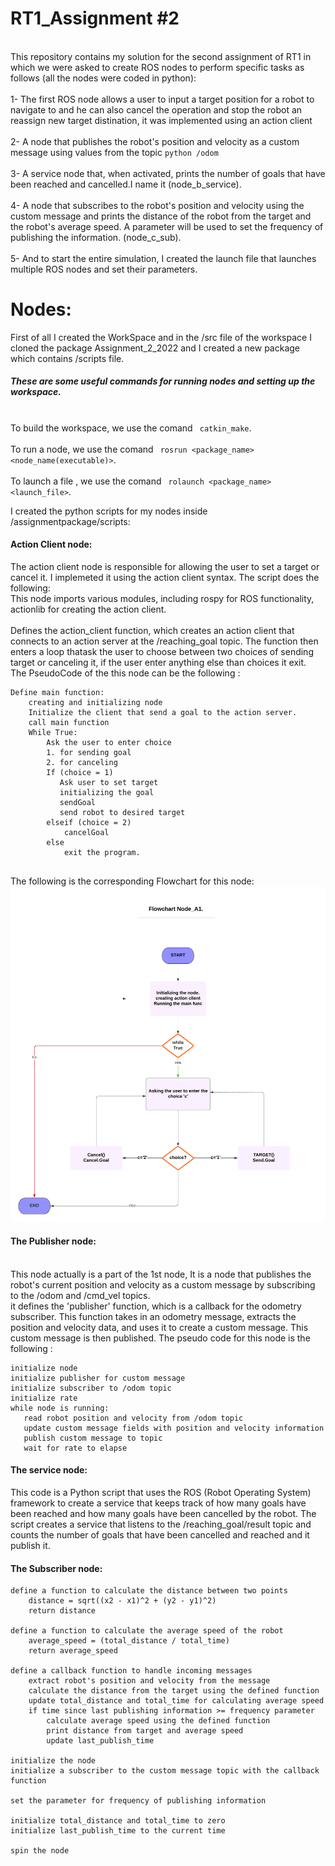 RT1_Assignment #2
=================
<br>This repository contains my solution for the second assignment of RT1 in which we were asked to create ROS nodes to perform specific tasks as follows (all the nodes were coded in python):</br> 
<br>1- The first ROS node allows a user to input a target position for a robot to navigate to and he can also cancel the operation and stop the robot an reassign new target distination, it was implemented using an action client </br>
<br>2- A node that publishes the robot's position and velocity as a custom message using values from the topic ``` python /odom ``` </br>
<br>3- A service node that, when activated, prints the number of goals that have been reached and cancelled.I name it (node_b_service).</br>
<br>4- A node that subscribes to the robot's position and velocity using the custom message and prints the distance of the robot from the target and the robot's average speed. A parameter will be used to set the frequency of publishing the information. (node_c_sub).</br>
<br>5- And to start the entire simulation, I created the launch file that launches multiple ROS nodes and set their parameters.</br>

# Nodes:

First of all I created the WorkSpace and in the /src file of the workspace I cloned the package Assignment_2_2022 and I created a new package which contains /scripts file.
##### These are some useful commands for running nodes and setting up the workspace.
<br> To build the workspace, we use the comand ``` catkin_make```.</br>
<br> To run a node, we use the comand ``` rosrun <package_name> <node_name(executable)>```.</br>
<br> To launch a file , we use the comand ``` rolaunch <package_name> <launch_file>```.</br>

I created the python scripts for my nodes inside /assignmentpackage/scripts:

#### Action Client node:
The action client node is responsible for allowing the user to set a target or cancel it. I implemeted it using the action client syntax.
The script does the following:
<br>This node imports various modules, including rospy for ROS functionality, actionlib for creating the action client. </br>
<br>Defines the action_client function, which creates an action client that connects to an action server at the /reaching_goal topic. The function then enters a loop thatask the user to choose between two choices of sending target or canceling it, if the user enter anything else than choices it exit. </br>
The PseudoCode of the this node can be the following :
``` 
Define main function:
    creating and initializing node
    Initialize the client that send a goal to the action server.
    call main function
    While True:
        Ask the user to enter choice
        1. for sending goal
        2. for canceling
        If (choice = 1)
           Ask user to set target
           initializing the goal
           sendGoal
           send robot to desired target
        elseif (choice = 2)
            cancelGoal
        else 
            exit the program.
            
``` 
The following is the corresponding Flowchart for this node: 
![Flowchart for node A](Flowchart.png)


#### The Publisher node:
<br> This node actually is a part of the 1st node, It is a node that publishes the robot's current position and velocity as a custom message by subscribing to the /odom and /cmd_vel topics.</br>
it defines the 'publisher' function, which is a callback for the odometry subscriber. This function takes in an odometry message, extracts the position and velocity data, and uses it to create a custom message. This custom message is then published.
The pseudo code for this node is the following :
 ``` 
initialize node
initialize publisher for custom message
initialize subscriber to /odom topic
initialize rate
while node is running:
    read robot position and velocity from /odom topic
    update custom message fields with position and velocity information
    publish custom message to topic
    wait for rate to elapse  
  ``` 



#### The service node:
This code is a Python script that uses the ROS (Robot Operating System) framework to create a service that keeps track of how many goals have been reached and how many goals have been cancelled by the robot. The script creates a service that listens to the /reaching_goal/result topic and counts the number of goals that have been cancelled and reached and it publish it.



#### The Subscriber node:

``` 
define a function to calculate the distance between two points
    distance = sqrt((x2 - x1)^2 + (y2 - y1)^2)
    return distance

define a function to calculate the average speed of the robot
    average_speed = (total_distance / total_time)
    return average_speed

define a callback function to handle incoming messages
    extract robot's position and velocity from the message
    calculate the distance from the target using the defined function
    update total_distance and total_time for calculating average speed
    if time since last publishing information >= frequency parameter
        calculate average speed using the defined function
        print distance from target and average speed
        update last_publish_time

initialize the node
initialize a subscriber to the custom message topic with the callback function

set the parameter for frequency of publishing information

initialize total_distance and total_time to zero
initialize last_publish_time to the current time

spin the node
``` 
